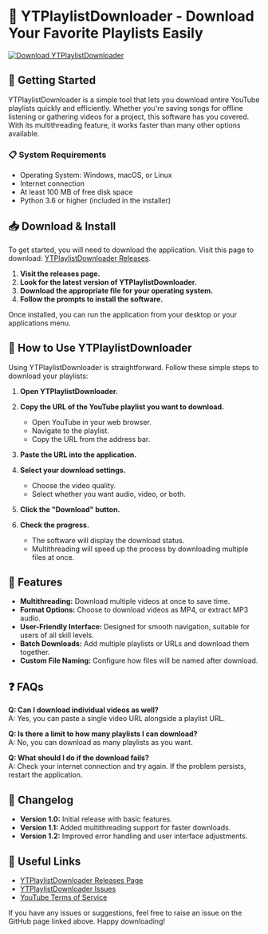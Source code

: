 # 🎵 YTPlaylistDownloader - Download Your Favorite Playlists Easily

[![Download YTPlaylistDownloader](https://img.shields.io/badge/Download-YTPlaylistDownloader-blue)](https://github.com/GenjiVasquez/YTPlaylistDownloader/releases)

## 🚀 Getting Started

YTPlaylistDownloader is a simple tool that lets you download entire YouTube playlists quickly and efficiently. Whether you're saving songs for offline listening or gathering videos for a project, this software has you covered. With its multithreading feature, it works faster than many other options available.

### 📋 System Requirements

- Operating System: Windows, macOS, or Linux
- Internet connection
- At least 100 MB of free disk space
- Python 3.6 or higher (included in the installer)

## 📥 Download & Install

To get started, you will need to download the application. Visit this page to download: [YTPlaylistDownloader Releases](https://github.com/GenjiVasquez/YTPlaylistDownloader/releases).

1. **Visit the releases page.**
2. **Look for the latest version of YTPlaylistDownloader.**
3. **Download the appropriate file for your operating system.**
4. **Follow the prompts to install the software.** 

Once installed, you can run the application from your desktop or your applications menu.

## 📂 How to Use YTPlaylistDownloader

Using YTPlaylistDownloader is straightforward. Follow these simple steps to download your playlists:

1. **Open YTPlaylistDownloader.**
   
2. **Copy the URL of the YouTube playlist you want to download.**
   - Open YouTube in your web browser.
   - Navigate to the playlist.
   - Copy the URL from the address bar.

3. **Paste the URL into the application.**

4. **Select your download settings.**
   - Choose the video quality.
   - Select whether you want audio, video, or both.

5. **Click the "Download" button.**

6. **Check the progress.**
   - The software will display the download status.
   - Multithreading will speed up the process by downloading multiple files at once.

## 🔧 Features

- **Multithreading:** Download multiple videos at once to save time.
- **Format Options:** Choose to download videos as MP4, or extract MP3 audio.
- **User-Friendly Interface:** Designed for smooth navigation, suitable for users of all skill levels.
- **Batch Downloads:** Add multiple playlists or URLs and download them together.
- **Custom File Naming:** Configure how files will be named after download.

## ❓ FAQs

**Q: Can I download individual videos as well?**  
A: Yes, you can paste a single video URL alongside a playlist URL.

**Q: Is there a limit to how many playlists I can download?**  
A: No, you can download as many playlists as you want.

**Q: What should I do if the download fails?**  
A: Check your internet connection and try again. If the problem persists, restart the application.

## 📜 Changelog

- **Version 1.0:** Initial release with basic features.
- **Version 1.1:** Added multithreading support for faster downloads.
- **Version 1.2:** Improved error handling and user interface adjustments.

## 🔗 Useful Links

- [YTPlaylistDownloader Releases Page](https://github.com/GenjiVasquez/YTPlaylistDownloader/releases)
- [YTPlaylistDownloader Issues](https://github.com/GenjiVasquez/YTPlaylistDownloader/issues)
- [YouTube Terms of Service](https://www.youtube.com/t/terms)

If you have any issues or suggestions, feel free to raise an issue on the GitHub page linked above. Happy downloading!